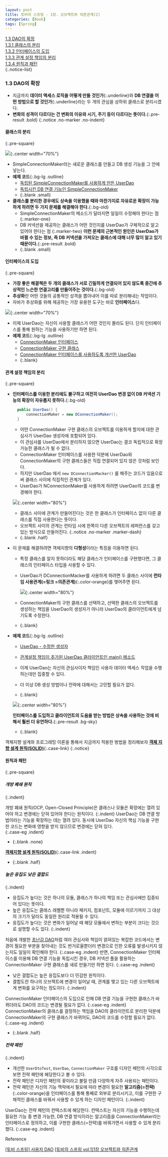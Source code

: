 ```yaml
---
layout: post
title: 토비의 스프링 - 1장. 오브젝트와 의존관계(2)
categories: [Book]
tags: [Spring]
---
```


[1.3 DAO의 확장](#13-dao의-확장)  
[1.3.1 클래스의 분리](#클래스의-분리)  
[1.3.2 인터페이스의 도입](#인터페이스의-도입)  
[1.3.3 관계 설정 책임의 분리](#관계-설정-책임의-분리)  
[1.3.4 원칙과 패턴](#원칙과-패턴)  
{:.notice-list}

### 1.3 DAO의 확장
- 지금까지 **데이터 액세스 로직을 어떻게 만들 것인가**{:.underline}와 **DB 연결을 어떤 방법으로 할 것인가**{:.underline}라는 두 개의 관심을 상하위 클래스로 분리시켰다.
- **변화의 성격이 다르다는 건 변화의 이유와 시기, 주기 등이 다르다는 뜻이다.**{:.pre-result .bold}
{:.notice .no-marker .no-indent}

#### 클래스의 분리
{:.pre-square}

![](https://user-images.githubusercontent.com/40616436/75679116-5e1bf700-5cd2-11ea-8700-f176678ca17b.png){:.center width="70%"}

- SimpleConnectionMaker라는 새로운 클래스를 만들고 DB 생성 기능을 그 안에 넣는다.
- **예제 코드**{:.bg-lg .outline}
  - [독립된 SimpleConnectionMaker를 사용하게 만든 UserDao](https://github.com/pageprologue/toby-spring3-1/blob/main/Vol1-30/Ch1/1.3.1/src/springbook/user/dao/UserDao.java#LC10)
  - [독립시킨 DB 연결 기능인 SimpleConnectionMaker](https://github.com/pageprologue/toby-spring3-1/blob/main/Vol1-30/Ch1/1.3.1/src/springbook/user/dao/SimpleConnectionMaker.java#LC7)
  - {:.blank .small}
- **클래스를 분리한 경우에도 상속을 이용했을 때와 마찬가지로 자유로운 확장이 가능하게 하려면 두 가지 문제를 해결해야 한다.**{:.bg-old}
  - SimpleConnectionMaker의 메소드가 달라지면 일일이 수정해야 한다는 점
  {:.marker-one}
  - DB 커넥션을 제공하는 클래스가 어떤 것인지를 UserDao가 구체적으로 알고 있어야 한다는 점
  {:.marker-two}
  **이런 문제의 근본적인 원인은 UserDao가 바뀔 수 있는 정보, 즉 DB 커넥션을 가져오는 클래스에 대해 너무 많이 알고 있기 때문이다.**{:.pre-result .bold}
  - {:.blank .small}


#### 인터페이스의 도입
{:.pre-square}
- **가장 좋은 해결책은 두 개의 클래스가 서로 긴밀하게 연결되어 있지 않도록 중간에 추상적인 느슨한 연결고리를 만들어주는 것이다.**{:.bg-old}
- **추상화**란 어떤 것들의 공통적인 성격을 뽑아내어 이를 따로 분리해내는 작업이다.
- 자바가 추상화를 위해 제공하는 가장 유용한 도구는 바로 **인터페이스**다.

![](https://user-images.githubusercontent.com/40616436/75682088-2c0d9380-5cd8-11ea-9894-3a819ba18a2b.png){:.center width="70%"}

- 이제 UserDao는 자신이 사용할 클래스가 어떤 것인지 몰라도 된다. 단지 인터페이스를 통해 원하는 기능을 사용하기만 하면 된다.
- **예제 코드**{:.bg-lg .outline}
  - [ConnectionMaker 인터페이스](https://github.com/pageprologue/toby-spring3-1/blob/main/Vol1-30/Ch1/1.3.2/src/springbook/user/dao/ConnectionMaker.java)
  - [ConnectionMaker 구현 클래스](https://github.com/pageprologue/toby-spring3-1/blob/main/Vol1-30/Ch1/1.3.2/src/springbook/user/dao/DConnectionMaker.java)
  - [ConnectionMaker 인터페이스를 사용하도록 개선한 UserDao](https://github.com/pageprologue/toby-spring3-1/blob/main/Vol1-30/Ch1/1.3.2/src/springbook/user/dao/UserDao.java#LC11)
  - {:.blank}


#### 관계 설정 책임의 분리
{:.pre-square}

- **인터페이스를 이용한 분리에도 불구하고 여전히 UserDao 변경 없이 DB 커넥션 기능의 확장이 자유롭지 못하다.**{:.bg-old}
  
  ```java
    public UserDao() {
        connectionMaker = new DConnectionMaker();
    }
  ```
  - 어떤 ConnectionMaker 구현 클래스의 오브젝트를 이용하게 할지에 대한 관심사가 UserDao 생성자에 포함되어 있다.
  - 이 관심사를 UserDao에서 분리하지 않으면 UserDao는 결코 독립적으로 확장 가능한 클래스가 될 수 없다.
  - ConnectionMaker 인터페이스를 사용한 덕분에 UserDao와 ConnectionMaker의 구현 클래스들은 직접 연결되어 있지 않은 것처럼 보인다.
  - 하지만 UserDao 에서 `new DConnectionMacker()` 를 해주는 코드가 있음으로써 클래스 사이에 직접적인 관계가 있다.
  - UserDao가 NConnectionMaker를 사용하게 하려면 UserDao의 코드를 변경해야 한다.

  ![](https://user-images.githubusercontent.com/40616436/75683517-9f180980-5cda-11ea-804e-106bea7825cd.png){:.center width="80%"}

  - 클래스 사이에 관계가 만들어진다는 것은 한 클래스가 인터페이스 없이 다른 클래스를 직접 사용한다는 뜻이다.  
  - 오브젝트 사이의 관계는 런타임 시에 한쪽이 다른 오브젝트의 레퍼런스를 갖고 있는 방식으로 만들어진다.
  {:.notice .no-marker .marker-dash}
  - {:.blank .half}

- 이 문제를 해결하려면 객체지향의 **다형성**이라는 특징을 이용하면 된다.
  - 특정 클래스를 알지 못하더라도 해당 클래스가 인터페이스를 구현했다면, 그 클래스의 인터페이스 타입을 사용할 수 있다.  
  - UserDao가 DConnectionMacker를 사용하게 하려면 두 클래스 사이에 **런타임 사용관계(=링크 =의존관계)**{:.color-orange}를 맺어주면 된다.

    ![](https://user-images.githubusercontent.com/40616436/75683933-5280fe00-5cdb-11ea-9c4c-a5a8ad5f3885.png){:.center width="80%"}
  
  - ConnectionMaker의 구현 클래스를 선택하고, 선택한 클래스의 오브젝트를 생성하는 책임을 UserDao의 생성자가 아니라 UserDao의 클라이언트에게 넘기도록 수정한다.
  - {:.blank}

- **예제 코드**{:.bg-lg .outline}
  - [UserDao - 수정한 생성자](https://github.com/pageprologue/toby-spring3-1/blob/main/Vol1-30/Ch1/1.3.3/src/springbook/user/dao/UserDao.java#LC11)
  - [관계설정 책임이 추가된 UserDao 클라이언트인 main() 메소드](https://github.com/pageprologue/toby-spring3-1/blob/main/Vol1-30/Ch1/1.3.3/src/springbook/user/dao/UserDaoTest.java#LC7)

  - 이제 UserDao는 자신의 관심사이자 책임인 사용자 데이터 액세스 작업을 수행하는데만 집중할 수 있다. 
  - 더 이상 DB 생성 방법이나 전략에 대해서는 고민할 필요가 없다.
  - {:.blank}

  ![](https://img1.daumcdn.net/thumb/R1280x0/?scode=mtistory2&fname=https%3A%2F%2Fblog.kakaocdn.net%2Fdn%2FOocy4%2Fbtq1WKBCJK4%2FnF6wFTSWjX1TJECsVULCb0%2Fimg.png){:.center width="80%"}
  
  **인터페이스를 도입하고 클라이언트의 도움을 받는 방법은 상속을 사용하는 것에 비해서 훨씬 더 유연하다.**{:.pre-result .bg-sky}

  - {:.blank}

객체지향 설계와 프로그래밍 이론을 통해서 지금까지 적용한 벙법을 정리해보자 **[객체 지향 설계 원칙(SOLID)]()**{:.case-link}
{:.notice}

#### 원칙과 패턴
{:.pre-square}

##### 개방 폐쇄 원칙
{:.indent}

개방 폐쇄 원칙(OCP, Open-Closed Principle)은 클래스나 모듈은 확장에는 열려 있어야 하고 변경에는 닫혀 있어야 한다는 원칙이다.
{:.indent}
UserDao는 DB 연결 방법이라는 기능을 확장하는 데는 열려 있다. 동시에 UserDao 자신의 핵심 기능을 구현한 코드는 변화에 영향을 받지 않으므로 변경에는 닫혀 있다.  
{:.case-eg .indent}
- {:.blank .none}

**[객체지향 설계 원칙(SOLID)]()**{:.case-link .indent}
- {:.blank .half}

##### 높은 응집도 낮은 결합도
{:.indent}

- 응집도가 높다는 것은 하나의 모듈, 클래스가 하나의 책임 또는 관심사에만 집중되어 있다는 뜻이다.
- 높은 응집도는 클래스 레벨뿐 아니라 패키지, 컴포넌트, 모듈에 이르기까지 그 대상의 크기가 달라도 동일한 원리로 적용될 수 있다.
- 응집도가 높다는 것은 변화가 일어날 때 해당 모듈에서 변하는 부분이 크다는 것으로 설명할 수도 있다.
{:.indent}

처음에 개발한 [초난감 DAO](https://pageprologue.github.io/book/2022/02/04/toby-1-2/#11-%EC%B4%88%EB%82%9C%EA%B0%90-dao)처럼 여러 관심사와 책임이 얽혀있는 복잡한 코드에서는 변경이 필요한 부분을 찾아내는 것도 번거로울뿐더러 변경으로 인한 오류를 발생시키지 않는지도 일일이 확인해야 한다.
{:.case-eg .indent}
반면, ConnectionMaker 인터페이스를 이용해 DB 연결 기능을 독립시킨 경우, DB 커넥션 풀을 활용하는 ConnectionMaker 구현 클래스를 새로 만들기만 하면 된다. 
{:.case-eg .indent}

- 낮은 결합도는 높은 응집도보다 더 민감한 원칙이다.
- 결합도란 하나의 오브젝트에 변경이 일어날 때, 관계를 맺고 있는 다른 오브젝트에게 변화를 요구하는 정도이다.
{:.indent}

ConnectionMaker 인터페이스의 도입으로 인해 DB 연결 기능을 구현한 클래스가 바뀌더라도 DAO의 코드는 변경될 필요가 없다.
{:.case-eg .indent}
ConnectionMaker의 클래스를 결정하는 책임을 DAO의 클라이언트로 분리한 덕분에 ConnectionMaker의 구현 클래스가 바뀌어도, DAO의 코드를 수정할 필요가 없다.
{:.case-eg .indent}
- {:.blank .half}


##### 전략 패턴
{:.indent}
- 개선한 `UserDtoTest`, `UserDao`, `ConnectionMaker` 구조를 디자인 패턴의 시각으로 보면 전략 패턴에 해당한다고 볼 수 있다.
- 전략 패턴은 디자인 패턴의 꽃이라고 불릴 만큼 다양하게 자주 사용되는 패턴이다.
- 전략 패턴은 자신의 기능 맥락에서 필요에 따라 변경이 필요한 **알고리즘(=전략)**{:.color-orange}을 인터페이스를 통해 통째로 외부로 분리시키고, 이를 구현한 구체적인 클래스를 바꿔서 사용할 수 있게 하는 디자인 패턴이다.
{:.indent}

UserDao는 전략 패턴의 컨텍스트에 해당한다. 컨텍스트는 자신의 기능을 수행하는데 필요한 기능 중 변경 가능한, DB 연결 방식이라는 알고리즘을 ConnectionMaker라는 인터페이스로 정의하고, 이를 구현한 클래스(=전략)를 바꿔가면서 사용할 수 있게 분리했다. 
{:.case-eg .indent}

<div class="post-reference">
   <p>Reference</p>
   <a href="https://it-mesung.tistory.com/111">[토비 스프링] 사용자 DAO</a>
   <a href="https://roadofdevelopment.tistory.com/39">[토비의 스프링 vol.1]1장 오브젝트와 의존관계</a>
</div>